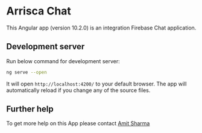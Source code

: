 # Arrisca Chat

This Angular app (version 10.2.0) is an integration Firebase Chat application.

## Development server

Run below command for development server:
```bash
ng serve --open
```
It will open `http://localhost:4200/` to your default browser.
 The app will automatically reload if you change any of the source files.

## Further help

To get more help on this App please contact
[Amit Sharma](mailto:amit18april86@gmail.com?subject=[GitHub]%20Regarding%20Arrisca%20WebChat%20App)
